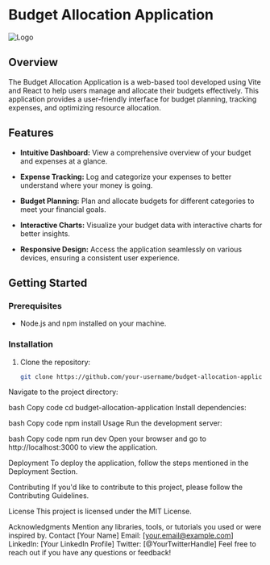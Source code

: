 # Budget Allocation Application

![Logo](link_to_logo.png) <!-- Add a link to your project logo or any relevant image -->

## Overview

The Budget Allocation Application is a web-based tool developed using Vite and React to help users manage and allocate their budgets effectively. This application provides a user-friendly interface for budget planning, tracking expenses, and optimizing resource allocation.

## Features

- **Intuitive Dashboard:** View a comprehensive overview of your budget and expenses at a glance.

- **Expense Tracking:** Log and categorize your expenses to better understand where your money is going.

- **Budget Planning:** Plan and allocate budgets for different categories to meet your financial goals.

- **Interactive Charts:** Visualize your budget data with interactive charts for better insights.

- **Responsive Design:** Access the application seamlessly on various devices, ensuring a consistent user experience.

## Getting Started

### Prerequisites

- Node.js and npm installed on your machine.

### Installation

1. Clone the repository:

   ```bash
   git clone https://github.com/your-username/budget-allocation-application.git
Navigate to the project directory:

bash
Copy code
cd budget-allocation-application
Install dependencies:

bash
Copy code
npm install
Usage
Run the development server:

bash
Copy code
npm run dev
Open your browser and go to http://localhost:3000 to view the application.

Deployment
To deploy the application, follow the steps mentioned in the Deployment Section.

Contributing
If you'd like to contribute to this project, please follow the Contributing Guidelines.

License
This project is licensed under the MIT License.

Acknowledgments
Mention any libraries, tools, or tutorials you used or were inspired by.
Contact
[Your Name]
Email: [your.email@example.com]
LinkedIn: [Your LinkedIn Profile]
Twitter: [@YourTwitterHandle]
Feel free to reach out if you have any questions or feedback!
